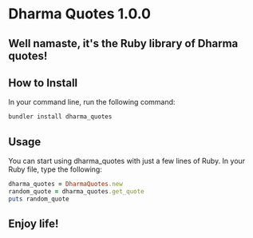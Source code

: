 # Dharma Quotes 1.0.0

## Well namaste, it's the Ruby library of Dharma quotes!

## How to Install
In your command line, run the following command:
```bash
bundler install dharma_quotes
```
## Usage
You can start using dharma_quotes with just a few lines of Ruby. In your Ruby file, type the following:
```ruby
dharma_quotes = DharmaQuotes.new
random_quote = dharma_quotes.get_quote
puts random_quote
```

## Enjoy life!